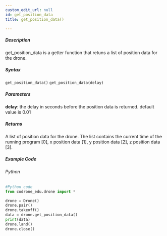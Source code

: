 ```yaml
---
custom_edit_url: null
id: get_position_data
title: get_position_data()

---
```


##### Description

get_position_data is a getter function that retuns a list of position data for the drone.


##### Syntax
```get_position_data()```
```get_position_data(delay)```


##### Parameters
**delay**: the delay in seconds before the position data is returned. default value is 0.01

##### Returns

A list of position data for the drone. The list contains the current time of the running program [0], x position data [1], y position data [2], z position data [3].

##### Example Code
###### Python
```python
#Python code
from codrone_edu.drone import *

drone = Drone()
drone.pair()
drone.takeoff()
data = drone.get_position_data()
print(data)
drone.land()
drone.close()
```